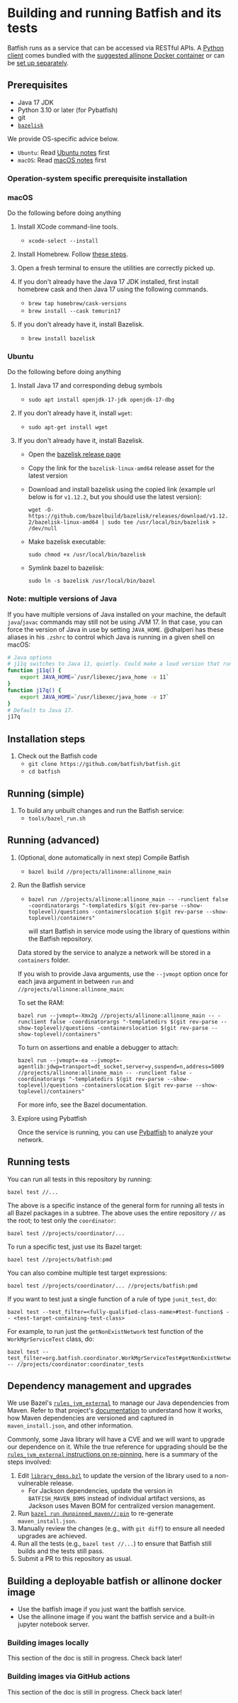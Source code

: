 # Building and running Batfish and its tests

Batfish runs as a service that can be accessed via RESTful APIs.
A [Python client](https://github.com/batfish/pybatfish) comes bundled
with
the [suggested allinone Docker container](https://github.com/batfish/batfish#how-do-i-get-started)
or can be [set up separately](https://github.com/batfish/pybatfish#how-do-i-get-started).

## Prerequisites

- Java 17 JDK
- Python 3.10 or later (for Pybatfish)
- git
- [`bazelisk`](https://github.com/bazelbuild/bazelisk#installation)

We provide OS-specific advice below.

- `Ubuntu`: Read [Ubuntu notes](#ubuntu) first
- `macOS`: Read [macOS notes](#macos) first

### Operation-system specific prerequisite installation

### macOS

Do the following before doing anything

1. Install XCode command-line tools.

   - `xcode-select --install`

1. Install Homebrew. Follow [these steps](https://brew.sh/).

1. Open a fresh terminal to ensure the utilities are correctly picked up.

1. If you don't already have the Java 17 JDK installed, first install homebrew cask and then Java 17
   using the following commands.

   - `brew tap homebrew/cask-versions`
   - `brew install --cask temurin17`

1. If you don't already have it, install Bazelisk.
   - `brew install bazelisk`

### Ubuntu

Do the following before doing anything

1. Install Java 17 and corresponding debug symbols

   - `sudo apt install openjdk-17-jdk openjdk-17-dbg`

1. If you don't already have it, install `wget`:

   - `sudo apt-get install wget`

1. If you don't already have it, install Bazelisk.

   - Open the [bazelisk release page](https://github.com/bazelbuild/bazelisk/releases)
   - Copy the link for the `bazelisk-linux-amd64` release asset for the latest version
   - Download and install bazelisk using the copied link (example url below is for `v1.12.2`, but
     you should use the latest version):

     `wget -O- https://github.com/bazelbuild/bazelisk/releases/download/v1.12.2/bazelisk-linux-amd64 | sudo tee /usr/local/bin/bazelisk > /dev/null`

   - Make bazelisk executable:

     `sudo chmod +x /usr/local/bin/bazelisk`

   - Symlink bazel to bazelisk:

     `sudo ln -s bazelisk /usr/local/bin/bazel`

### Note: multiple versions of Java

If you have multiple versions of Java installed on your machine, the default `java`/`javac` commands may still not be
using JVM 17. In that case, you can force the version of Java in use by setting `JAVA_HOME`. @dhalperi has these aliases
in his `.zshrc` to control which Java is running in a given shell on macOS:

```sh
# Java options
# j11q switches to Java 11, quietly. Could make a loud version that runs `java -version` after.
function j11q() {
    export JAVA_HOME=`/usr/libexec/java_home -v 11`
}
function j17q() {
    export JAVA_HOME=`/usr/libexec/java_home -v 17`
}
# Default to Java 17.
j17q
```

## Installation steps

1. Check out the Batfish code
   - `git clone https://github.com/batfish/batfish.git`
   - `cd batfish`

## Running (simple)

1. To build any unbuilt changes and run the Batfish service:
   - `tools/bazel_run.sh`

## Running (advanced)

1. (Optional, done automatically in next step) Compile Batfish

   - ```
     bazel build //projects/allinone:allinone_main
     ```

1. Run the Batfish service

   - ```
     bazel run //projects/allinone:allinone_main -- -runclient false -coordinatorargs "-templatedirs $(git rev-parse --show-toplevel)/questions -containerslocation $(git rev-parse --show-toplevel)/containers"
     ```
     will start Batfish in service mode using the library of questions within the Batfish
     repository.

   Data stored by the service to analyze a network will be stored in a `containers` folder.

   If you wish to provide Java arguments, use the `--jvmopt` option once for each java argument in
   between `run` and `//projects/allinone:allinone_main`:

   To set the RAM:

   ```
   bazel run --jvmopt=-Xmx2g //projects/allinone:allinone_main -- -runclient false -coordinatorargs "-templatedirs $(git rev-parse --show-toplevel)/questions -containerslocation $(git rev-parse --show-toplevel)/containers"
   ```

   To turn on assertions and enable a debugger to attach:

   ```
   bazel run --jvmopt=-ea --jvmopt=-agentlib:jdwp=transport=dt_socket,server=y,suspend=n,address=5009 //projects/allinone:allinone_main -- -runclient false -coordinatorargs "-templatedirs $(git rev-parse --show-toplevel)/questions -containerslocation $(git rev-parse --show-toplevel)/containers"
   ```

   For more info, see the Bazel documentation.

1. Explore using Pybatfish

   Once the service is running, you can
   use [Pybatfish](https://github.com/batfish/pybatfish) to analyze
   your network.

## Running tests

You can run all tests in this repository by running:

```
bazel test //...
```

The above is a specific instance of the general form for running all tests in all Bazel packages
in a subtree. The above uses the entire repository `//` as the root; to test only the `coordinator`:

```
bazel test //projects/coordinator/...
```

To run a specific test, just use its Bazel target:

```
bazel test //projects/batfish:pmd
```

You can also combine multiple test target expressions:

```
bazel test //projects/coordinator/... //projects/batfish:pmd
```

If you want to test just a single function of a rule of type `junit_test`, do:

```
bazel test --test_filter=<fully-qualified-class-name>#test-function$ -- <test-target-containing-test-class>
```

For example, to run just the `getNonExistNetwork` test function of the `WorkMgrServiceTest` class,
do:

```
bazel test --test_filter=org.batfish.coordinator.WorkMgrServiceTest#getNonExistNetwork$ -- //projects/coordinator:coordinator_tests
```

## Dependency management and upgrades

We use Bazel's [`rules_jvm_external`](https://github.com/bazelbuild/rules_jvm_external) to manage our Java dependencies
from Maven. Refer to that
project's [documentation](https://github.com/bazelbuild/rules_jvm_external#updating-maven_installjson)
to understand how it works, how Maven dependencies are versioned and captured in `maven_install.json`, and
other information.

Commonly, some Java library will have a CVE and we will want to upgrade our dependence on it. While the true reference
for upgrading should be
the [`rules_jvm_external` instructions on re-pinning](https://github.com/bazelbuild/rules_jvm_external#updating-maven_installjson),
here is a summary of the steps involved:

1. Edit [`library_deps.bzl`](https://github.com/batfish/batfish/blob/master/library_deps.bzl) to update the version of
   the library used to a non-vulnerable release.
   - For Jackson dependencies, update the version in `BATFISH_MAVEN_BOMS` instead of individual artifact versions,
     as Jackson uses Maven BOM for centralized version management.
2. Run [`bazel run @unpinned_maven//:pin`](https://github.com/bazelbuild/rules_jvm_external#updating-maven_installjson)
   to re-generate `maven_install.json`.
3. Manually review the changes (e.g., with `git diff`) to ensure all needed upgrades are achieved.
4. Run all the tests (e.g., `bazel test //...`) to ensure that Batfish still builds and the tests still pass.
5. Submit a PR to this repository as usual.

## Building a deployable batfish or allinone docker image

- Use the batfish image if you just want the batfish service.
- Use the allinone image if you want the batfish service and a built-in jupyter notebook server.

### Building images locally

This section of the doc is still in progress. Check back later!

### Building images via GitHub actions

This section of the doc is still in progress. Check back later!
